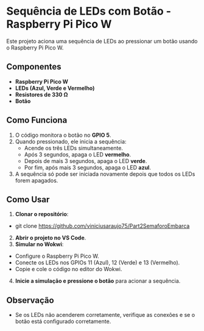 # Sequência de LEDs com Botão - Raspberry Pi Pico W

Este projeto aciona uma sequência de LEDs ao pressionar um botão usando o Raspberry Pi Pico W.

## Componentes

- **Raspberry Pi Pico W**
- **LEDs (Azul, Verde e Vermelho)**
- **Resistores de 330 Ω**
- **Botão**

## Como Funciona

1. O código monitora o botão no **GPIO 5**.
2. Quando pressionado, ele inicia a sequência:
   - Acende os três LEDs simultaneamente.
   - Após 3 segundos, apaga o LED **vermelho**.
   - Depois de mais 3 segundos, apaga o LED **verde**.
   - Por fim, após mais 3 segundos, apaga o LED **azul**.
3. A sequência só pode ser iniciada novamente depois que todos os LEDs forem apagados.

## Como Usar

1. **Clonar o repositório**:
* git clone https://github.com/viniciusaraujo75/Part2SemaforoEmbarca

2. **Abrir o projeto no VS Code**.
3. **Simular no Wokwi**:
- Configure o Raspberry Pi Pico W.
- Conecte os LEDs nos GPIOs 11 (Azul), 12 (Verde) e 13 (Vermelho).
- Copie e cole o código no editor do Wokwi.
4. **Inicie a simulação e pressione o botão** para acionar a sequência.

## Observação

- Se os LEDs não acenderem corretamente, verifique as conexões e se o botão está configurado corretamente.